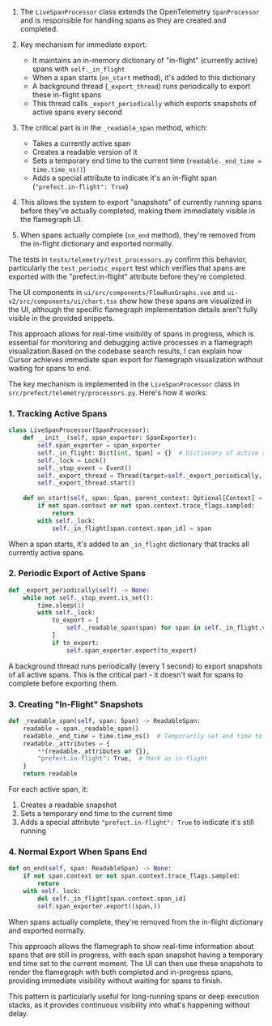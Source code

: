 1. The `LiveSpanProcessor` class extends the OpenTelemetry `SpanProcessor` and is responsible for handling spans as they are created and completed.

2. Key mechanism for immediate export:
   - It maintains an in-memory dictionary of "in-flight" (currently active) spans with `self._in_flight`
   - When a span starts (`on_start` method), it's added to this dictionary
   - A background thread (`_export_thread`) runs periodically to export these in-flight spans
   - This thread calls `_export_periodically` which exports snapshots of active spans every second

3. The critical part is in the `_readable_span` method, which:
   - Takes a currently active span
   - Creates a readable version of it
   - Sets a temporary end time to the current time (`readable._end_time = time.time_ns()`)
   - Adds a special attribute to indicate it's an in-flight span (`"prefect.in-flight": True`)

4. This allows the system to export "snapshots" of currently running spans before they've actually completed, making them immediately visible in the flamegraph UI.

5. When spans actually complete (`on_end` method), they're removed from the in-flight dictionary and exported normally.

The tests in `tests/telemetry/test_processors.py` confirm this behavior, particularly the `test_periodic_export` test which verifies that spans are exported with the "prefect.in-flight" attribute before they're completed.

The UI components in `ui/src/components/FlowRunGraphs.vue` and `ui-v2/src/components/ui/chart.tsx` show how these spans are visualized in the UI, although the specific flamegraph implementation details aren't fully visible in the provided snippets.

This approach allows for real-time visibility of spans in progress, which is essential for monitoring and debugging active processes in a flamegraph visualization.</think>Based on the codebase search results, I can explain how Cursor achieves immediate span export for flamegraph visualization without waiting for spans to end.

The key mechanism is implemented in the `LiveSpanProcessor` class in `src/prefect/telemetry/processors.py`. Here's how it works:

### 1. Tracking Active Spans

```python
class LiveSpanProcessor(SpanProcessor):
    def __init__(self, span_exporter: SpanExporter):
        self.span_exporter = span_exporter
        self._in_flight: Dict[int, Span] = {}  # Dictionary of active spans
        self._lock = Lock()
        self._stop_event = Event()
        self._export_thread = Thread(target=self._export_periodically, daemon=True)
        self._export_thread.start()
        
    def on_start(self, span: Span, parent_context: Optional[Context] = None) -> None:
        if not span.context or not span.context.trace_flags.sampled:
            return
        with self._lock:
            self._in_flight[span.context.span_id] = span
```

When a span starts, it's added to an `_in_flight` dictionary that tracks all currently active spans.

### 2. Periodic Export of Active Spans

```python
def _export_periodically(self) -> None:
    while not self._stop_event.is_set():
        time.sleep(1)
        with self._lock:
            to_export = [
                self._readable_span(span) for span in self._in_flight.values()
            ]
            if to_export:
                self.span_exporter.export(to_export)
```

A background thread runs periodically (every 1 second) to export snapshots of all active spans. This is the critical part - it doesn't wait for spans to complete before exporting them.

### 3. Creating "In-Flight" Snapshots

```python
def _readable_span(self, span: Span) -> ReadableSpan:
    readable = span._readable_span()
    readable._end_time = time.time_ns()  # Temporarily set end time to now
    readable._attributes = {
        **(readable._attributes or {}),
        "prefect.in-flight": True,  # Mark as in-flight
    }
    return readable
```

For each active span, it:
1. Creates a readable snapshot
2. Sets a temporary end time to the current time
3. Adds a special attribute `"prefect.in-flight": True` to indicate it's still running

### 4. Normal Export When Spans End

```python
def on_end(self, span: ReadableSpan) -> None:
    if not span.context or not span.context.trace_flags.sampled:
        return
    with self._lock:
        del self._in_flight[span.context.span_id]
        self.span_exporter.export((span,))
```

When spans actually complete, they're removed from the in-flight dictionary and exported normally.

This approach allows the flamegraph to show real-time information about spans that are still in progress, with each span snapshot having a temporary end time set to the current moment. The UI can then use these snapshots to render the flamegraph with both completed and in-progress spans, providing immediate visibility without waiting for spans to finish.

This pattern is particularly useful for long-running spans or deep execution stacks, as it provides continuous visibility into what's happening without delay.
